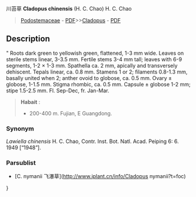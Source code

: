 川苔草 **Cladopus chinensis** (H. C. Chao) H. C. Chao

> [Podostemaceae](http://www.iplant.cn/info/Podostemaceae?t=foc) - [PDF](http://www.iplant.cn/foc/pdf/Podostemaceae.pdf)>>[Cladopus](http://www.iplant.cn/info/Cladopus?t=foc) - [PDF](http://www.iplant.cn/foc/pdf/Cladopus.pdf)

## Description
 "
Roots dark green to yellowish green, flattened, 1-3 mm wide. Leaves on sterile stems linear, 3-3.5 mm. Fertile stems 3-4 mm tall; leaves with 6-9 segments, 1-2 × 1-3 mm. Spathella ca. 2 mm, apically and transversely dehiscent. Tepals linear, ca. 0.8 mm. Stamens 1 or 2; filaments 0.8-1.3 mm, basally united when 2; anther ovoid to globose, ca. 0.5 mm. Ovary ± globose, 1-1.5 mm. Stigma rhombic, ca. 0.5 mm. Capsule ± globose 1-2 mm; stipe 1.5-2.5 mm. Fl. Sep-Dec, fr. Jan-Mar.

> **Habait** : 
>* 200-400 m. Fujian, E Guangdong.

### Synonym
*Lawiella* *chinensis* H. C. Chao, Contr. Inst. Bot. Natl. Acad. Peiping 6: 6. 1949 [“1948”].

### Parsublist

* [C.  nymanii  飞瀑草](http://www.iplant.cn/info/Cladopus nymanii?t=foc)

}